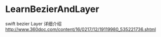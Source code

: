 # LearnBezierAndLayer
swift  bezier Layer
详细介绍
http://www.360doc.com/content/16/0217/12/19119980_535221736.shtml
